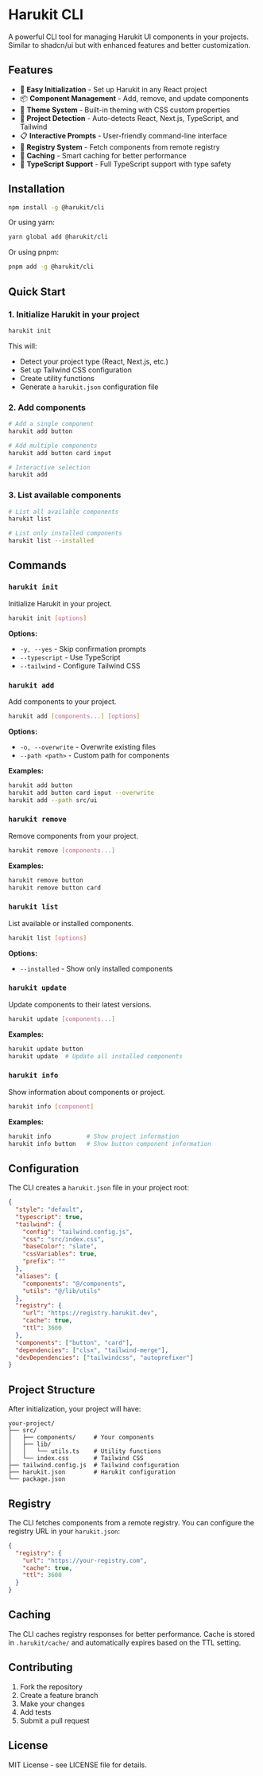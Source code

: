 # Harukit CLI

A powerful CLI tool for managing Harukit UI components in your projects. Similar to shadcn/ui but with enhanced features and better customization.

## Features

- 🚀 **Easy Initialization** - Set up Harukit in any React project
- 📦 **Component Management** - Add, remove, and update components
- 🎨 **Theme System** - Built-in theming with CSS custom properties
- 🔧 **Project Detection** - Auto-detects React, Next.js, TypeScript, and Tailwind
- 📋 **Interactive Prompts** - User-friendly command-line interface
- 🔄 **Registry System** - Fetch components from remote registry
- 💾 **Caching** - Smart caching for better performance
- 🎯 **TypeScript Support** - Full TypeScript support with type safety

## Installation

```bash
npm install -g @harukit/cli
```

Or using yarn:

```bash
yarn global add @harukit/cli
```

Or using pnpm:

```bash
pnpm add -g @harukit/cli
```

## Quick Start

### 1. Initialize Harukit in your project

```bash
harukit init
```

This will:

- Detect your project type (React, Next.js, etc.)
- Set up Tailwind CSS configuration
- Create utility functions
- Generate a `harukit.json` configuration file

### 2. Add components

```bash
# Add a single component
harukit add button

# Add multiple components
harukit add button card input

# Interactive selection
harukit add
```

### 3. List available components

```bash
# List all available components
harukit list

# List only installed components
harukit list --installed
```

## Commands

### `harukit init`

Initialize Harukit in your project.

```bash
harukit init [options]
```

**Options:**

- `-y, --yes` - Skip confirmation prompts
- `--typescript` - Use TypeScript
- `--tailwind` - Configure Tailwind CSS

### `harukit add`

Add components to your project.

```bash
harukit add [components...] [options]
```

**Options:**

- `-o, --overwrite` - Overwrite existing files
- `--path <path>` - Custom path for components

**Examples:**

```bash
harukit add button
harukit add button card input --overwrite
harukit add --path src/ui
```

### `harukit remove`

Remove components from your project.

```bash
harukit remove [components...]
```

**Examples:**

```bash
harukit remove button
harukit remove button card
```

### `harukit list`

List available or installed components.

```bash
harukit list [options]
```

**Options:**

- `--installed` - Show only installed components

### `harukit update`

Update components to their latest versions.

```bash
harukit update [components...]
```

**Examples:**

```bash
harukit update button
harukit update  # Update all installed components
```

### `harukit info`

Show information about components or project.

```bash
harukit info [component]
```

**Examples:**

```bash
harukit info          # Show project information
harukit info button   # Show button component information
```

## Configuration

The CLI creates a `harukit.json` file in your project root:

```json
{
  "style": "default",
  "typescript": true,
  "tailwind": {
    "config": "tailwind.config.js",
    "css": "src/index.css",
    "baseColor": "slate",
    "cssVariables": true,
    "prefix": ""
  },
  "aliases": {
    "components": "@/components",
    "utils": "@/lib/utils"
  },
  "registry": {
    "url": "https://registry.harukit.dev",
    "cache": true,
    "ttl": 3600
  },
  "components": ["button", "card"],
  "dependencies": ["clsx", "tailwind-merge"],
  "devDependencies": ["tailwindcss", "autoprefixer"]
}
```

## Project Structure

After initialization, your project will have:

```
your-project/
├── src/
│   ├── components/     # Your components
│   ├── lib/
│   │   └── utils.ts    # Utility functions
│   └── index.css       # Tailwind CSS
├── tailwind.config.js  # Tailwind configuration
├── harukit.json        # Harukit configuration
└── package.json
```

## Registry

The CLI fetches components from a remote registry. You can configure the registry URL in your `harukit.json`:

```json
{
  "registry": {
    "url": "https://your-registry.com",
    "cache": true,
    "ttl": 3600
  }
}
```

## Caching

The CLI caches registry responses for better performance. Cache is stored in `.harukit/cache/` and automatically expires based on the TTL setting.

## Contributing

1. Fork the repository
2. Create a feature branch
3. Make your changes
4. Add tests
5. Submit a pull request

## License

MIT License - see LICENSE file for details.
